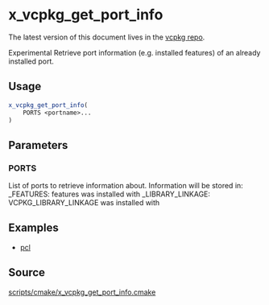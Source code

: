 # x_vcpkg_get_port_info

The latest version of this document lives in the [vcpkg repo](https://github.com/Microsoft/vcpkg/blob/master/docs/maintainers/x_vcpkg_get_port_info.md).

Experimental
Retrieve port information (e.g. installed features) of an already installed port.

## Usage
```cmake
x_vcpkg_get_port_info(
    PORTS <portname>...
)
```
## Parameters
### PORTS
List of ports to retrieve information about.
Information will be stored in:
<PORT>_FEATURES: features <PORT> was installed with
<PORT>_LIBRARY_LINKAGE: VCPKG_LIBRARY_LINKAGE <PORT> was installed with

## Examples

* [pcl](https://github.com/microsoft/vcpkg/blob/master/ports/pcl/portfile.cmake)

## Source
[scripts/cmake/x\_vcpkg\_get\_port\_info.cmake](https://github.com/Microsoft/vcpkg/blob/master/scripts/cmake/x_vcpkg_get_port_info.cmake)
